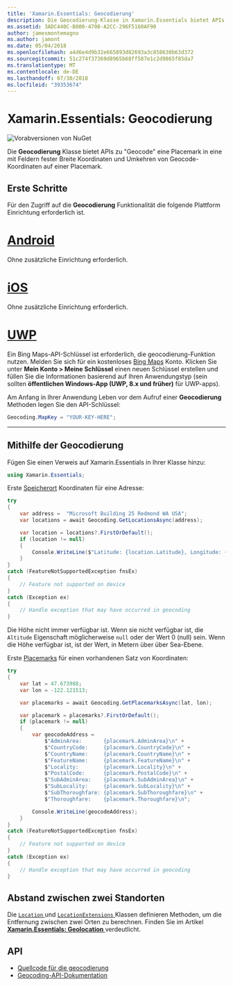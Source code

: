 ```yaml
---
title: 'Xamarin.Essentials: Geocodierung'
description: Die Geocodierung-Klasse in Xamarin.Essentials bietet APIs zu beiden "Geocode" eine Placemark in eine mit Feldern fester Breite Koordinaten und Umkehren von Geocode-Koordinaten auf einer Placemark.
ms.assetid: 3ADC440C-B000-4708-A2CC-296F5160AF90
author: jamesmontemagno
ms.author: jamont
ms.date: 05/04/2018
ms.openlocfilehash: a4d6e4d9b32e665893d82693a3c858630b63d372
ms.sourcegitcommit: 51c274f37369d8965b68ff587e1c2d9865f85da7
ms.translationtype: MT
ms.contentlocale: de-DE
ms.lasthandoff: 07/30/2018
ms.locfileid: "39353674"
---
```

# <a name="xamarinessentials-geocoding"></a>Xamarin.Essentials: Geocodierung

![Vorabversionen von NuGet](~/media/shared/pre-release.png)

Die **Geocodierung** Klasse bietet APIs zu "Geocode" eine Placemark in eine mit Feldern fester Breite Koordinaten und Umkehren von Geocode-Koordinaten auf einer Placemark.

## <a name="getting-started"></a>Erste Schritte

Für den Zugriff auf die **Geocodierung** Funktionalität die folgende Plattform Einrichtung erforderlich ist.

# <a name="androidtabandroid"></a>[Android](#tab/android)

Ohne zusätzliche Einrichtung erforderlich.

# <a name="iostabios"></a>[iOS](#tab/ios)

Ohne zusätzliche Einrichtung erforderlich.

# <a name="uwptabuwp"></a>[UWP](#tab/uwp)

Ein Bing Maps-API-Schlüssel ist erforderlich, die geocodierung-Funktion nutzen. Melden Sie sich für ein kostenloses [Bing Maps](https://www.bingmapsportal.com/) Konto. Klicken Sie unter **Mein Konto > Meine Schlüssel** einen neuen Schlüssel erstellen und füllen Sie die Informationen basierend auf Ihren Anwendungstyp (sein sollten **öffentlichen Windows-App (UWP, 8.x und früher)** für UWP-apps).

Am Anfang in Ihrer Anwendung Leben vor dem Aufruf einer **Geocodierung** Methoden legen Sie den API-Schlüssel:

```csharp
Geocoding.MapKey = "YOUR-KEY-HERE";
```

-----

## <a name="using-geocoding"></a>Mithilfe der Geocodierung

Fügen Sie einen Verweis auf Xamarin.Essentials in Ihrer Klasse hinzu:

```csharp
using Xamarin.Essentials;
```

Erste [Speicherort](xref:Xamarin.Essentials.Location) Koordinaten für eine Adresse:

```csharp
try
{
    var address =  "Microsoft Building 25 Redmond WA USA";
    var locations = await Geocoding.GetLocationsAsync(address);

    var location = locations?.FirstOrDefault();
    if (location != null)
    {
        Console.WriteLine($"Latitude: {location.Latitude}, Longitude: {location.Longitude}, Altitude: {location.Altitude}");
    }
}
catch (FeatureNotSupportedException fnsEx)
{
    // Feature not supported on device
}
catch (Exception ex)
{
    // Handle exception that may have occurred in geocoding
}
```

Die Höhe nicht immer verfügbar ist. Wenn sie nicht verfügbar ist, die `Altitude` Eigenschaft möglicherweise `null` oder der Wert 0 (null) sein. Wenn die Höhe verfügbar ist, ist der Wert, in Metern über über Sea-Ebene.

Erste [Placemarks](xref:Xamarin.Essentials.Placemark) für einen vorhandenen Satz von Koordinaten:

```csharp
try
{
    var lat = 47.673988;
    var lon = -122.121513;

    var placemarks = await Geocoding.GetPlacemarksAsync(lat, lon);

    var placemark = placemarks?.FirstOrDefault();
    if (placemark != null)
    {
        var geocodeAddress =
            $"AdminArea:       {placemark.AdminArea}\n" +
            $"CountryCode:     {placemark.CountryCode}\n" +
            $"CountryName:     {placemark.CountryName}\n" +
            $"FeatureName:     {placemark.FeatureName}\n" +
            $"Locality:        {placemark.Locality}\n" +
            $"PostalCode:      {placemark.PostalCode}\n" +
            $"SubAdminArea:    {placemark.SubAdminArea}\n" +
            $"SubLocality:     {placemark.SubLocality}\n" +
            $"SubThoroughfare: {placemark.SubThoroughfare}\n" +
            $"Thoroughfare:    {placemark.Thoroughfare}\n";

        Console.WriteLine(geocodeAddress);
    }
}
catch (FeatureNotSupportedException fnsEx)
{
    // Feature not supported on device
}
catch (Exception ex)
{
    // Handle exception that may have occurred in geocoding
}
```

## <a name="distance-between-two-locations"></a>Abstand zwischen zwei Standorten

Die [ `Location` ](xref:Xamarin.Essentials.Location) und [ `LocationExtensions` ](xref:Xamarin.Essentials.LocationExtensions) Klassen definieren Methoden, um die Entfernung zwischen zwei Orten zu berechnen. Finden Sie im Artikel [ **Xamarin.Essentials: Geolocation** ](geolocation.md#calculate-distance) verdeutlicht.

## <a name="api"></a>API

- [Quellcode für die geocodierung](https://github.com/xamarin/Essentials/tree/master/Xamarin.Essentials/Geocoding)
- [Geocoding-API-Dokumentation](xref:Xamarin.Essentials.Geocoding)
